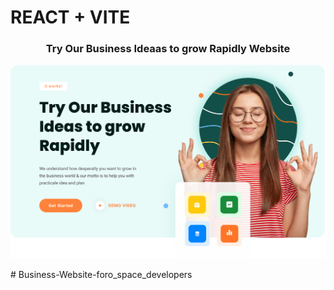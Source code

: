# REACT + VITE

<div align="center">

### Try Our Business Ideaas to grow Rapidly Website

![Banner](.github/Hero.png)

</div># Business-Website-foro_space_developers
